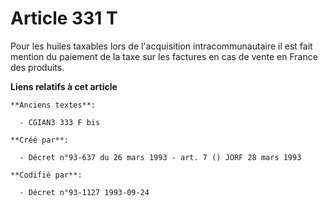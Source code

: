 # Article 331 T

Pour les huiles taxables lors de l'acquisition intracommunautaire il est fait mention du paiement de la taxe sur les factures
en cas de vente en France des produits.

**Liens relatifs à cet article**

	**Anciens textes**:

	  - CGIAN3 333 F bis

	**Créé par**:

	  - Décret n°93-637 du 26 mars 1993 - art. 7 () JORF 28 mars 1993

	**Codifié par**:

	  - Décret n°93-1127 1993-09-24
